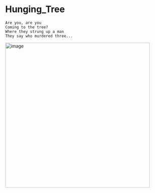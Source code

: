 # Hunging_Tree

```
Are you, are you  
Coming to the tree?  
Where they strung up a man  
They say who murdered three...
```  


<img width="459" alt="image" src="https://github.com/user-attachments/assets/a37a94a9-0390-4475-9a00-11f0fc0096ef" />
